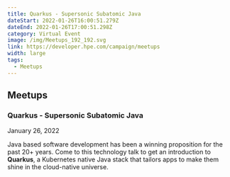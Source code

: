 ```yaml
---
title: Quarkus - Supersonic Subatomic Java
dateStart: 2022-01-26T16:00:51.279Z
dateEnd: 2022-01-26T17:00:51.298Z
category: Virtual Event
image: /img/Meetups_192_192.svg
link: https://developer.hpe.com/campaign/meetups
width: large
tags:
  - Meetups
---
```

## Meetups

### Quarkus - Supersonic Subatomic Java

January 26, 2022

Java based software development has been a winning proposition for the past 20+ years. Come to this technology talk to get an introduction to **Quarkus**, a Kubernetes native Java stack that tailors apps to make them shine in the cloud-native universe.